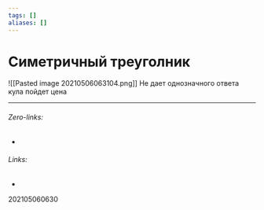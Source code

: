 ```yaml
---
tags: []
aliases: []
---
```

# Симетричный треуголник
![[Pasted image 20210506063104.png]]
Не дает однозначного ответа кула пойдет цена
___
###### Zero-links:
-
###### Links:
-

202105060630